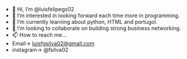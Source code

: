 - 👋 Hi, I’m @luisfelipegs02
- 👀 I’m interested in looking forward each time more in programming.
- 🌱 I’m currently learning about python, HTML and portugol.
- 💞️ I’m looking to collaborate on building strong business networking.
- 📫 How to reach me...
- Email-> luisfgsilva02@gmail.com
- instagram-> @fsilva02

<!---
luisfelipegs02/luisfelipegs02 is a ✨ special ✨ repository because its `README.md` (this file) appears on your GitHub profile.
You can click the Preview link to take a look at your changes.
---!>
